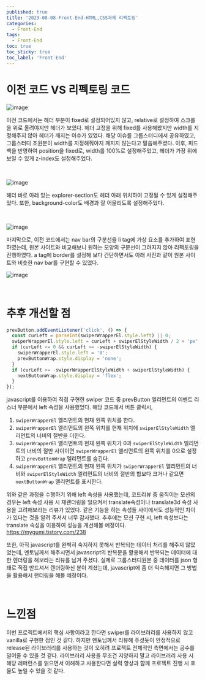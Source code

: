 ```yaml
---
published: true
title: '2023-08-08-Front-End-HTML,CSS과제 리팩토링'
categories:
  - Front-End
tags:
  - Front-End
toc: true
toc_sticky: true
toc_label: 'Front-End'
---
```


# 이전 코드 VS 리펙토링 코드

![image](https://github.com/seungsimdang/seungsimdang.github.io/blob/master/_images/airbnb_clone1.png?raw=true)

이전 코드에서는 헤더 부분이 fixed로 설정되어있지 않고, relative로 설정하여 스크롤을 위로 올려야지만 헤더가 보였다. 헤더 고정을 위해 fixed를 사용해봤지만 width를 지정해주지 않아 헤더가 깨지는 이슈가 있었다. 해당 이슈를 그룹스터디에서 공유하였고, 그룹스터디 조원분이 width를 지정해줘야지 깨지지 않는다고 말씀해주셨다. 이후, 피드백을 반영하여 position을 fixed로, width를 100%로 설정해주었고, 헤더가 가장 위에 보일 수 있게 z-index도 설정해주었다.

<br>

![image](https://github.com/seungsimdang/seungsimdang.github.io/blob/master/_images/airbnb_clone2.png?raw=true)

헤더 바로 아레 있는 explorer-section도 헤더 아래 위치하여 고정될 수 있게 설정해주었다. 또한, background-color도 배경과 잘 어울리도록 설정해주었다.

<br>

![image](https://github.com/seungsimdang/seungsimdang.github.io/blob/master/_images/airbnb_clone3.png?raw=true)

마지막으로, 이전 코드에서는 nav bar의 구분선을 li tag에 가상 요소를 추가하여 표현하였는데, 원본 사이트와 비교해보니 원하는 모양의 구분선이 그려지지 않아 리팩토링을 진행하였다. a tag에 border를 설정해 보다 간단하면서도 아래 사진과 같이 원본 사이트와 비슷한 nav bar를 구현할 수 있었다.

![image](https://github.com/seungsimdang/seungsimdang.github.io/blob/master/_images/airbnb_clone4.png?raw=true)

<br>

# 추후 개선할 점

```javascript
prevButton.addEventListener('click', () => {
  const curLeft = parseInt(swiperWrapperEl.style.left) || 0;
  swiperWrapperEl.style.left = curLeft + swiperElStyleWidth / 2 + 'px';
  if (curLeft <= 0 && curLeft >= -swiperElStyleWidth) {
    swiperWrapperEl.style.left = '0';
    prevButtonWrap.style.display = 'none';
  }
  if (curLeft >= -swiperWrapperElStyleWidth + swiperElStyleWidth) {
    nextButtonWrap.style.display = 'flex';
  }
});
```

javascript를 이용하여 직접 구현한 swiper 코드 중 prevButton 엘리먼트의 이벤트 리스너 부분에서 left 속성을 사용했었다. 해당 코드에서 버튼 클릭시,

1. `swiperWrapperEl` 엘리먼트의 현재 왼쪽 위치를 한다.
2. `swiperWrapperEl` 엘리먼트의 왼쪽 위치를 현재 위치에 `swiperElStyleWidth` 엘리먼트의 너비의 절반을 더한다.
3. `swiperWrapperEl` 엘리먼트의 현재 왼쪽 위치가 0과 `swiperElStyleWidth` 엘리먼트의 너비의 절반 사이이면 `swiperWrapperEl` 엘리먼트의 왼쪽 위치를 0으로 설정하고 `prevButtonWrap` 엘리먼트를 숨긴다.
4. `swiperWrapperEl` 엘리먼트의 현재 왼쪽 위치가 `swiperWrapperEl` 엘리먼트의 너비와 `swiperElStyleWidth` 엘리먼트의 너비의 절반의 합보다 크거나 같으면 `nextButtonWrap` 엘리먼트를 표시한다.

위와 같은 과정을 수행하기 위해 left 속성을 사용했는데, 코드리뷰 중 움직이는 모션의 경우는 left 속성 사용 시 재랜더링을 일으켜서 translate속성이나 translate3d 속성 사용을 고려해보라는 리뷰가 있었다. 같은 기능을 하는 속성들 사이에서도 성능적인 차이가 있다는 것을 알려 주셔서 너무 감사했다. 추후에는 모션 구현 시, left 속성보다는 translate 속성을 이용하여 성능을 개선해볼 예정이다.  
<a> https://mygumi.tistory.com/238 </a>

또한, 아직 javascript를 완벽히 숙지하지 못해서 반복되는 데이터 처리를 해주지 않았었는데, 멘토님께서 해주시면서 javascript의 반복문을 활용해서 반복되는 데이터에 대한 렌더링을 해보라는 리뷰를 남겨 주셨다. 실제로 그룹스터디원분 중 데이터를 json 형태로 직접 만드셔서 렌더링하신 분이 계셨는데, javascript에 좀 더 익숙해지면 그 방법을 활용해서 랜더링을 해볼 예정이다.

<br>

# 느낀점

이번 프로젝트에서의 핵심 사항이라고 한다면 swiper를 라이브러리를 사용하지 않고 vanilla로 구현한 점인 것 같다. 하지만 멘토님께서 리뷰해 주셨듯이 안정적으로 release된 라이브러리를 사용하는 것이 오히려 프로젝트 전체적인 측면에서는 공수를 덜어줄 수 있을 것 같다. 라이브러리 사용을 무조건 지양하지 말고 라이브러리 사용 시 해당 레퍼런스를 읽으면서 이해하고 사용한다면 실력 향상과 함께 프로젝트 진행 시 효율도 높일 수 있을 것 같다.

